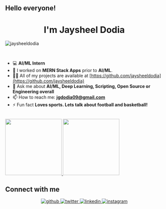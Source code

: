 ## Hello everyone! 
<h1 align="center">I'm Jaysheel Dodia</h1>

<p align="left"> <img src="https://komarev.com/ghpvc/?username=jaysheeldodia" alt="jaysheeldodia" /> </p>
<br />

- 💻 **AI/ML Intern**
- 🌱 I worked on **MERN Stack Apps** prior to **AI/ML**.
- 👨‍💻 All of my projects are available at [https://github.com/jaysheeldodia](https://github.com/jaysheeldodia)
- 💬 Ask me about **AI/ML, Deep Learning, Scripting, Open Source or Engineering overall**
- 📫 How to reach me: **jgdodia09@gmail.com**
- ⚡ Fun fact **Loves sports. Lets talk about football and basketball!**

<br/>

<a href="https://github.com/jaysheeldodia">
  <img height="180em" src="https://github-readme-stats.vercel.app/api?username=jaysheeldodia&theme=buefy&show_icons=true" />
  <img height="180em" src="https://github-readme-stats.vercel.app/api/top-langs/?username=jaysheeldodia&theme=buefy&layout=compact" />
</a>

<br/>

## Connect with me  
<div align="center">
<a href="https://github.com/jaysheeldodia" target="_blank">
<img src=https://img.shields.io/badge/github-%2324292e.svg?&style=for-the-badge&logo=github&logoColor=white alt=github style="margin-bottom: 5px;" />
</a>
<a href="https://twitter.com/jaysheel0" target="_blank">
<img src=https://img.shields.io/badge/twitter-%2300acee.svg?&style=for-the-badge&logo=twitter&logoColor=white alt=twitter style="margin-bottom: 5px;" />
</a>
<a href="https://www.linkedin.com/in/jaysheel-dodia/" target="_blank">
<img src=https://img.shields.io/badge/linkedin-%231E77B5.svg?&style=for-the-badge&logo=linkedin&logoColor=white alt=linkedin style="margin-bottom: 5px;" />
</a>
<a href="https://www.instagram.com/jaydodia_/" target="_blank">
<img src=https://img.shields.io/badge/instagram-%23000000.svg?&style=for-the-badge&logo=instagram&logoColor=white alt=instagram style="margin-bottom: 5px;" />
</a>

</div>  
  
